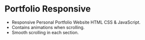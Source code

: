 # Portfolio Responsive 

- Responsive Personal Portfolio Website HTML CSS & JavaScript.
- Contains animations when scrolling.
- Smooth scrolling in each section.




